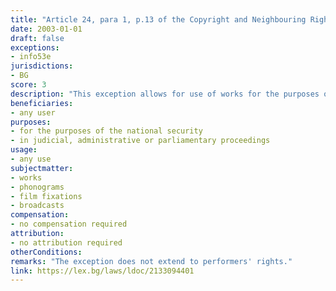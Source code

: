 ```yaml
---
title: "Article 24, para 1, p.13 of the Copyright and Neighbouring Rights Law (Член 24, ал.1, т.13 от Закона за авторското право и сродните му права)"
date: 2003-01-01 
draft: false
exceptions:
- info53e
jurisdictions:
- BG
score: 3
description: "This exception allows for use of works for the purposes of the national security, in judicial, administrative or parliamentary proceedings." 
beneficiaries:
- any user
purposes: 
- for the purposes of the national security
- in judicial, administrative or parliamentary proceedings
usage:
- any use
subjectmatter:
- works
- phonograms
- film fixations
- broadcasts
compensation:
- no compensation required
attribution: 
- no attribution required
otherConditions: 
remarks: "The exception does not extend to performers' rights."
link: https://lex.bg/laws/ldoc/2133094401
---
```

